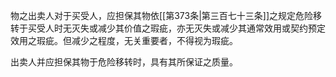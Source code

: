 物之出卖人对于买受人，应担保其物依[[第373条|第三百七十三条]]之规定危险移转于买受人时无灭失或减少其价值之瑕疵，亦无灭失或减少其通常效用或契约预定效用之瑕疵。但减少之程度，无关重要者，不得视为瑕疵。

出卖人并应担保其物于危险移转时，具有其所保证之质量。